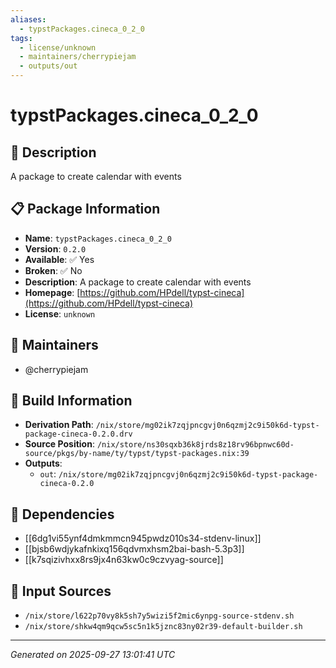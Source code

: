 ```yaml
---
aliases:
  - typstPackages.cineca_0_2_0
tags:
  - license/unknown
  - maintainers/cherrypiejam
  - outputs/out
---
```


# typstPackages.cineca_0_2_0

## 📝 Description

A package to create calendar with events

## 📋 Package Information

- **Name**: `typstPackages.cineca_0_2_0`
- **Version**: `0.2.0`
- **Available**: ✅ Yes
- **Broken**: ✅ No
- **Description**: A package to create calendar with events
- **Homepage**: [https://github.com/HPdell/typst-cineca](https://github.com/HPdell/typst-cineca)
- **License**: `unknown`
## 👥 Maintainers

- @cherrypiejam


## 🔧 Build Information

- **Derivation Path**: `/nix/store/mg02ik7zqjpncgvj0n6qzmj2c9i50k6d-typst-package-cineca-0.2.0.drv`
- **Source Position**: `/nix/store/ns30sqxb36k8jrds8z18rv96bpnwc60d-source/pkgs/by-name/ty/typst/typst-packages.nix:39`
- **Outputs**:
  - `out`:  `/nix/store/mg02ik7zqjpncgvj0n6qzmj2c9i50k6d-typst-package-cineca-0.2.0`

## 🔗 Dependencies

- [[6dg1vi55ynf4dmkmmcn945pwdz010s34-stdenv-linux]]
- [[bjsb6wdjykafnkixq156qdvmxhsm2bai-bash-5.3p3]]
- [[k7sqizivhxx8rs9jx4n63kw0c9czvyag-source]]

## 📁 Input Sources

- `/nix/store/l622p70vy8k5sh7y5wizi5f2mic6ynpg-source-stdenv.sh`
- `/nix/store/shkw4qm9qcw5sc5n1k5jznc83ny02r39-default-builder.sh`

---
*Generated on 2025-09-27 13:01:41 UTC*
